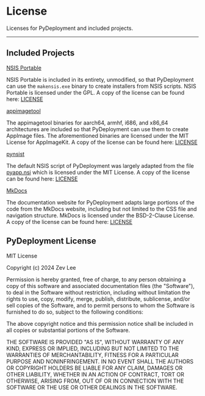 # License

Licenses for PyDeployment and included projects.

---

## Included Projects

[NSIS Portable](https://portableapps.com/apps/development/nsis_portable)

NSIS Portable is included in its entirety, unmodified, so that PyDeployment can
use the `makensis.exe` binary to create installers from NSIS scripts. NSIS
Portable is licensed under the GPL. A copy of the license can be found here:
[LICENSE](https://github.com/pydeployment/pydeployment/tree/main/licenses/LICENSE_NSISPortable)

[appimagetool](https://github.com/AppImage/appimagetool)

The appimagetool binaries for aarch64, armhf, i686, and x86_64 architectures
are included so that PyDeployment can use them to create AppImage files. The
aforementioned binaries are licensed under the MIT License for AppImageKit.
A copy of the license can be found here:
[LICENSE](https://github.com/pydeployment/pydeployment/tree/main/licenses/LICENSE_AppImageKit)

[pynsist](https://github.com/takluyver/pynsist)

The default NSIS script of PyDeployment was largely adapted from the file
[pyapp.nsi](https://github.com/takluyver/pynsist/blob/1f772ed1ea0db0331422e7fa5ac16418c24d76ad/nsist/pyapp.nsi)
which is licensed under the MIT License. A copy of the license can be found
here: [LICENSE](https://github.com/pydeployment/pydeployment/tree/main/licenses/LICENSE_pynsist)

[MkDocs](https://www.mkdocs.org/)

The documentation website for PyDeployment adapts large portions of the code from
the MkDocs website, including but not limited to the CSS file and navigation
structure. MkDocs is licensed under the BSD-2-Clause License. A copy of the
license can be found here:
[LICENSE](https://github.com/pydeployment/pydeployment/tree/main/licenses/LICENSE_mkdocs)

## PyDeployment License

MIT License

Copyright (c) 2024 Zev Lee

Permission is hereby granted, free of charge, to any person obtaining a copy
of this software and associated documentation files (the "Software"), to deal
in the Software without restriction, including without limitation the rights
to use, copy, modify, merge, publish, distribute, sublicense, and/or sell
copies of the Software, and to permit persons to whom the Software is
furnished to do so, subject to the following conditions:

The above copyright notice and this permission notice shall be included in all
copies or substantial portions of the Software.

THE SOFTWARE IS PROVIDED "AS IS", WITHOUT WARRANTY OF ANY KIND, EXPRESS OR
IMPLIED, INCLUDING BUT NOT LIMITED TO THE WARRANTIES OF MERCHANTABILITY,
FITNESS FOR A PARTICULAR PURPOSE AND NONINFRINGEMENT. IN NO EVENT SHALL THE
AUTHORS OR COPYRIGHT HOLDERS BE LIABLE FOR ANY CLAIM, DAMAGES OR OTHER
LIABILITY, WHETHER IN AN ACTION OF CONTRACT, TORT OR OTHERWISE, ARISING FROM,
OUT OF OR IN CONNECTION WITH THE SOFTWARE OR THE USE OR OTHER DEALINGS IN THE
SOFTWARE.

